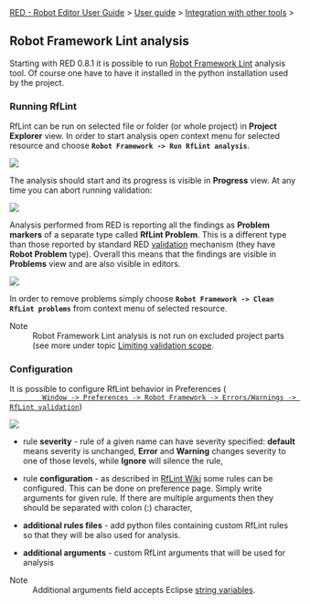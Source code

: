 <html>
<head>
<link href="PLUGINS_ROOT/org.robotframework.ide.eclipse.main.plugin.doc.user/help/style.css" rel="stylesheet" type="text/css"/>
</head>
<body>
<a href="index.html">RED - Robot Editor User Guide</a> &gt; <a href="user_guide/user_guide.html">User guide</a> &gt; <a href="user_guide/tools_integration.html">Integration with other tools</a> &gt; 
	<h2>Robot Framework Lint analysis</h2>
<p>Starting with RED 0.8.1 it is possible to run <a class="external" href="http://github.com/boakley/robotframework-lint/" target="_blank">Robot Framework Lint</a> 
	analysis tool. Of course one have to have it installed in the python installation
	used by the project.
	</p>
<h3>Running RfLint</h3>
<p>RfLint can be run on selected file or folder (or whole project) in <b>Project Explorer</b> view. In order
	to start analysis open context menu for selected resource and choose <b><code>Robot Framework -&gt; Run RfLint analysis</code></b>.
	</p>
<img src="images/rflint_run.png"/>
<p>The analysis should start and its progress is visible in <b>Progress</b> view. At any time you can abort running
	validation:
	</p>
<img src="images/rflint_progress.png"/>
<p>Analysis performed from RED is reporting all the findings as <b>Problem markers</b> of a separate type called
	<b>RfLint Problem</b>. This is a different type than those reported by standard RED <a href="../validation.html">
	validation</a> mechanism (they have <b>Robot Problem</b> type). Overall this means that the findings are visible
	in <b>Problems</b> view and are also visible in editors. 
	</p>
<img src="images/rflint_problems.png"/>
<p>In order to remove problems simply choose <b><code>Robot Framework -&gt; Clean RfLint problems</code></b> from context menu
	of selected resource.
	</p>
<dl class="note">
<dt>Note</dt>
<dd>Robot Framework Lint analysis is not run on excluded project parts (see more under topic <a href="../validation/scope.html">Limiting validation scope</a>.
	   </dd>
</dl>
<h3>Configuration</h3>
<p>It is possible to configure RfLint behavior in Preferences (
		<code><a class="command" href="javascript:executeCommand('org.eclipse.ui.window.preferences(preferencePageId=org.robotframework.ide.eclipse.main.plugin.preferences.rflint)')">
		Window -&gt; Preferences -&gt; Robot Framework -&gt; Errors/Warnings -&gt; RfLint validation</a></code>)
	</p>
<img src="images/rflint_prefs.png"/>
<ul>
<li>rule <b>severity</b> - rule of a given name can have severity specified: <b>default</b> means severity is 
		unchanged, <b>Error</b> and <b>Warning</b> changes severity to one of those levels, while <b>Ignore</b> will
		silence the rule,
		<p></p>
</li>
<li>rule <b>configuration</b> - as described in <a class="external" href="http://github.com/boakley/robotframework-lint/wiki/How-to-write-custom-rules" target="_blank">RfLint Wiki</a>
		some rules can be configured. This can be done on preference page. Simply write arguments for given rule. 
		If there are multiple arguments then they should be separated with colon (:) character,
		<p></p>
</li>
<li><b>additional rules files</b> - add python files containing custom RfLint rules so that they will 
		be also used for analysis.
		<p></p>
</li>
<li><b>additional arguments</b> - custom RfLint arguments that will be used for analysis
		<p></p>
</li>
</ul>
<dl class="note">
<dt>Note</dt>
<dd>Additional arguments field accepts Eclipse <a href="../launching/string_substitution.html">string variables</a>.</dd>
</dl>
</body>
</html>